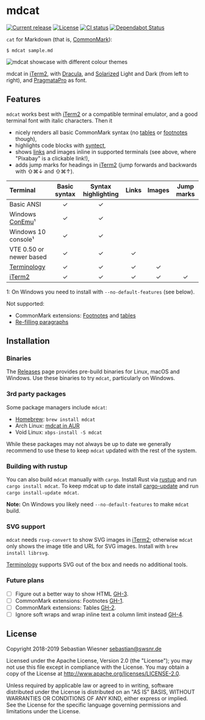 # mdcat

[![Current release](https://img.shields.io/crates/v/mdcat.svg)][crates]
[![License](https://img.shields.io/github/license/lunaryorn/mdcat.svg)][license]
[![CI status](https://github.com/lunaryorn/mdcat/workflows/CI/badge.svg)][workflows]
[![Dependabot Status](https://api.dependabot.com/badges/status?host=github&repo=lunaryorn/mdcat)](https://dependabot.com)

`cat` for Markdown (that is, [CommonMark][]):

```
$ mdcat sample.md
```

![mdcat showcase with different colour themes][sxs]

mdcat in [iTerm2], with [Dracula], and [Solarized] Light and Dark (from left to
right), and [PragmataPro] as font.

[crates]: https://crates.io/crates/mdcat
[license]: https://github.com/lunaryorn/mdcat/blob/master/LICENSE
[workflows]: https://github.com/lunaryorn/mdcat/actions
[CommonMark]: http://commonmark.org
[Solarized]: http://ethanschoonover.com/solarized
[dracula]: https://draculatheme.com/iterm/
[iterm2]: https://www.iterm2.com
[PragmataPro]: https://www.fsd.it/shop/fonts/pragmatapro/
[sxs]: https://raw.githubusercontent.com/lunaryorn/mdcat/master/screenshots/side-by-side.png

## Features

`mdcat` works best with [iTerm2] or a compatible terminal emulator, and a good
terminal font with italic characters.  Then it

* nicely renders all basic CommonMark syntax (no [tables][GH-2] or [footnotes][GH-1] though),
* highlights code blocks with [syntect],
* shows [links][osc8] and images inline in supported terminals (see above, where "Pixabay" is a clickable link!),
* adds jump marks for headings in [iTerm2] (jump forwards and backwards with
  <key>⇧⌘↓</key> and <key>⇧⌘↑</key>).

| Terminal                |  Basic syntax | Syntax highlighting | Links | Images | Jump marks |
| :---------------------- | :-----------: | :-----------------: | :---: | :----: | :--------: |
| Basic ANSI              | ✓             | ✓                   |       |        |            |
| Windows [ConEmu][]¹     | ✓             | ✓                   |       |        |            |
| Windows 10 console¹     | ✓             | ✓                   |       |        |            |
| VTE 0.50 or newer based | ✓             | ✓                   | ✓     |        |            |
| [Terminology][]         | ✓             | ✓                   | ✓     | ✓      |            |
| [iTerm2][]              | ✓             | ✓                   | ✓     | ✓      | ✓          |

1: On Windows you need to install with `--no-default-features` (see below).

Not supported:

* CommonMark extensions: [Footnotes][GH-1] and [tables][GH-2]
* [Re-filling paragraphs][GH-4]

[syntect]: https://github.com/trishume/syntect
[osc8]: https://gist.github.com/egmontkob/eb114294efbcd5adb1944c9f3cb5feda
[Terminology]: http://terminolo.gy
[ConEmu]: https://conemu.github.io

## Installation

### Binaries

The [Releases] page provides pre-build binaries for Linux, macOS and Windows.
Use these binaries to try `mdcat`, particularly on Windows.

[Releases]: https://github.com/lunaryorn/mdcat/releases

### 3rd party packages

Some package managers include `mdcat`:

* [Homebrew]: `brew install mdcat`
* Arch Linux: [mdcat in AUR][aur]
* Void Linux: `xbps-install -S mdcat`

While these packages may not always be up to date we generally recommend to use
these to keep `mdcat` updated with the rest of the system.

[Homebrew]: https://brew.sh
[aur]: https://aur.archlinux.org/packages/mdcat/

### Building with rustup

You can also build `mdcat` manually with `cargo`.  Install Rust via [rustup] and
run `cargo install mdcat`.  To keep mdcat up to date install [cargo-update] and
run `cargo install-update mdcat`.

**Note:** On Windows you likely need `--no-default-features` to make `mdcat`
build.

[rustup]: https://www.rustup.rs
[cargo-update]: https://github.com/nabijaczleweli/cargo-update

### SVG support

`mdcat` needs `rsvg-convert` to show SVG images in [iTerm2]; otherwise `mdcat`
only shows the image title and URL for SVG images.  Install with `brew install
librsvg`.

[Terminology] supports SVG out of the box and needs no additional tools.

### Future plans

- [ ] Figure out a better way to show HTML [GH-3].
- [ ] CommonMark extensions: Footnotes [GH-1].
- [ ] CommonMark extensions: Tables [GH-2].
- [ ] Ignore soft wraps and wrap inline text a column limit instead [GH-4].

[GH-1]: https://github.com/lunaryorn/mdcat/issues/1
[GH-2]: https://github.com/lunaryorn/mdcat/issues/2
[GH-3]: https://github.com/lunaryorn/mdcat/issues/3
[GH-4]: https://github.com/lunaryorn/mdcat/issues/4

## License

Copyright 2018-2019 Sebastian Wiesner <sebastian@swsnr.de>

Licensed under the Apache License, Version 2.0 (the "License"); you may not use
this file except in compliance with the License. You may obtain a copy of the
License at <http://www.apache.org/licenses/LICENSE-2.0>.

Unless required by applicable law or agreed to in writing, software distributed
under the License is distributed on an "AS IS" BASIS, WITHOUT WARRANTIES OR
CONDITIONS OF ANY KIND, either express or implied. See the License for the
specific language governing permissions and limitations under the License.

